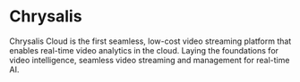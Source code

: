 # Chrysalis

Chrysalis Cloud is the first seamless, low-cost video streaming platform that enables real-time video analytics in the cloud. Laying the foundations for video intelligence, seamless video streaming and management for real-time AI.
